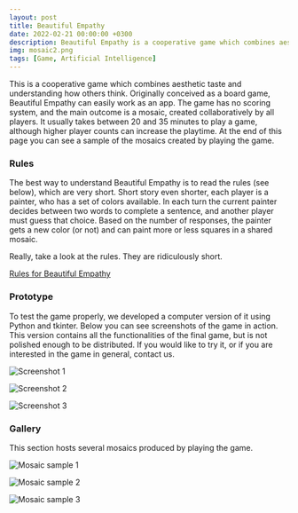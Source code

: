 ```yaml
---
layout: post
title: Beautiful Empathy
date: 2022-02-21 00:00:00 +0300
description: Beautiful Empathy is a cooperative game which combines aesthetic taste and understanding how others think. It integrates Artificial Intelligence models, and the main outcome is a mosaic created collaboratively.
img: mosaic2.png 
tags: [Game, Artificial Intelligence]
---
```


This is a cooperative game which combines aesthetic taste and understanding how others think. Originally conceived as a board game, Beautiful Empathy can easily work as an app. The game has no scoring system, and the main outcome is a mosaic, created collaboratively by all players. It usually takes between 20 and 35 minutes to play a game, although higher player counts can increase the playtime. At the end of this page you can see a sample of the mosaics created by playing the game.

### Rules

The best way to understand Beautiful Empathy is to read the rules (see below), which are very short. Short story even shorter, each player is a painter, who has a set of colors available. In each turn the current painter decides between two words to complete a sentence, and another player must guess that choice. Based on the number of responses, the painter gets a new color (or not) and can paint more or less squares in a shared mosaic.

Really, take a look at the rules. They are ridiculously short.

[Rules for Beautiful Empathy]({{site.baseurl}}/assets/docs/be_rules.pdf)


### Prototype

To test the game properly, we developed a computer version of it using Python and tkinter. Below you can see screenshots of the game in action. This version contains all the functionalities of the final game, but is not polished enough to be distributed. If you would like to try it, or if you are interested in the game in general, contact us.

![Screenshot 1]({{site.baseurl}}/assets/img/be/screenshot1.png)

![Screenshot 2]({{site.baseurl}}/assets/img/be/screenshot2.png)

![Screenshot 3]({{site.baseurl}}/assets/img/be/screenshot3.png)


### Gallery

This section hosts several mosaics produced by playing the game.

![Mosaic sample 1]({{site.baseurl}}/assets/img/be/mosaic1.png)

![Mosaic sample 2]({{site.baseurl}}/assets/img/be/mosaic2.png)

![Mosaic sample 3]({{site.baseurl}}/assets/img/be/mosaic3.png)

